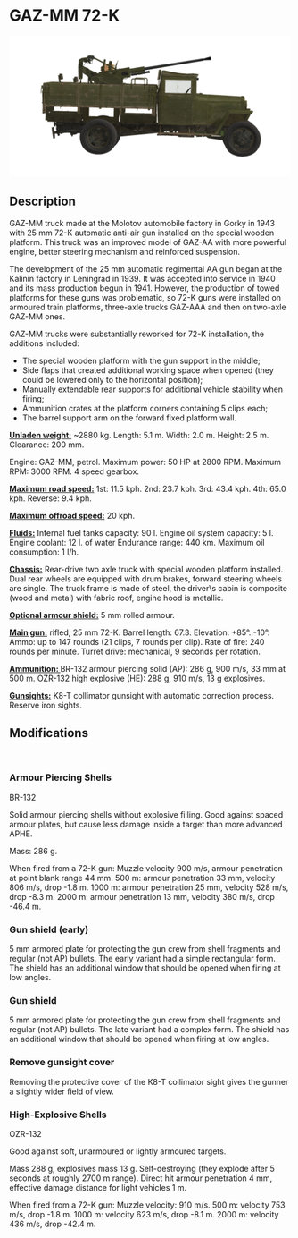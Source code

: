 # GAZ-MM 72-K

![_gaz-mm-72k](../images/_gaz-mm-72k.png)

## Description

GAZ-MM truck made at the Molotov automobile factory in Gorky in 1943 with 25 mm 72-K automatic anti-air gun installed on the special wooden platform. This truck was an improved model of GAZ-AA with more powerful engine, better steering mechanism and reinforced suspension.

The development of the 25 mm automatic regimental AA gun began at the Kalinin factory in Leningrad in 1939. It was accepted into service in 1940 and its mass production begun in 1941. However, the production of towed platforms for these guns was problematic, so 72-K guns were installed on armoured train platforms, three-axle trucks GAZ-AAA and then on two-axle GAZ-MM ones.

GAZ-MM trucks were substantially reworked for 72-K installation, the additions included:
- The special wooden platform with the gun support in the middle;
- Side flaps that created additional working space when opened (they could be lowered only to the horizontal position);
- Manually extendable rear supports for additional vehicle stability when firing;
- Ammunition crates at the platform corners containing 5 clips each;
- The barrel support arm on the forward fixed platform wall.

<b><u>Unladen weight:</u></b> ~2880 kg.
Length: 5.1 m.
Width: 2.0 m.
Height: 2.5 m.
Clearance: 200 mm.

Engine: GAZ-MM, petrol.
Maximum power: 50 HP at 2800 RPM.
Maximum RPM: 3000 RPM.
4 speed gearbox.

<b><u>Maximum road speed:</u></b>
1st: 11.5 kph.
2nd: 23.7 kph.
3rd: 43.4 kph.
4th: 65.0 kph.
Reverse: 9.4 kph.

<b><u>Maximum offroad speed:</u></b> 20 kph.

<b><u>Fluids:</u></b>
Internal fuel tanks capacity: 90 l.
Engine oil system capacity: 5 l.
Engine coolant: 12 l. of water
Endurance range: 440 km.
Maximum oil consumption: 1 l/h.

<b><u>Chassis:</u></b>
Rear-drive two axle truck with special wooden platform installed.
Dual rear wheels are equipped with drum brakes, forward steering wheels are single.
The truck frame is made of steel, the driver\s cabin is composite (wood and metal) with fabric roof, engine hood is metallic.

<b><u>Optional armour shield:</u></b>
5 mm rolled armour.

<b><u>Main gun:</u></b> rifled, 25 mm 72-K.
Barrel length: 67.3.
Elevation: +85°..-10°.
Ammo: up to 147 rounds (21 clips, 7 rounds per clip).
Rate of fire: 240 rounds per minute.
Turret drive: mechanical, 9 seconds per rotation.

<b><u>Ammunition: </u></b>
BR-132 armour piercing solid (AP): 286 g, 900 m/s, 33 mm at 500 m.
OZR-132 high explosive (HE): 288 g, 910 m/s, 13 g explosives.

<b><u>Gunsights:</u></b>
K8-T collimator gunsight with automatic correction process.
Reserve iron sights.


## Modifications
﻿

### Armour Piercing Shells

BR-132

Solid armour piercing shells without explosive filling.
Good against spaced armour plates, but cause less damage inside a target than more advanced APHE.

Mass: 286 g.

When fired from a 72-K gun:
Muzzle velocity 900 m/s, armour penetration at point blank range 44 mm.
500 m: armour penetration 33 mm, velocity 806 m/s, drop -1.8 m.
1000 m: armour penetration 25 mm, velocity 528 m/s, drop -8.3 m.
2000 m: armour penetration 13 mm, velocity 380 m/s, drop -46.4 m.
﻿

### Gun shield (early)

5 mm armored plate for protecting the gun crew from shell fragments and regular (not AP) bullets. The early variant had a simple rectangular form.
The shield has an additional window that should be opened when firing at low angles.
﻿

### Gun shield

5 mm armored plate for protecting the gun crew from shell fragments and regular (not AP) bullets. The late variant had a complex form.
The shield has an additional window that should be opened when firing at low angles.
﻿

### Remove gunsight cover

Removing the protective cover of the K8-T collimator sight gives the gunner a slightly wider field of view.
﻿

### High-Explosive Shells

OZR-132

Good against soft, unarmoured or lightly armoured targets.

Mass 288 g, explosives mass 13 g.
Self-destroying (they explode after 5 seconds at roughly 2700 m range).
Direct hit armour penetration 4 mm, effective damage distance for light vehicles 1 m.

When fired from a 72-K gun:
Muzzle velocity: 910 m/s.
500 m: velocity 753 m/s, drop -1.8 m.
1000 m: velocity 623 m/s, drop -8.1 m.
2000 m: velocity 436 m/s, drop -42.4 m.
